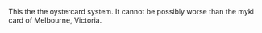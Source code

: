 This the the oystercard system. It cannot be possibly worse than the myki card of Melbourne, Victoria.